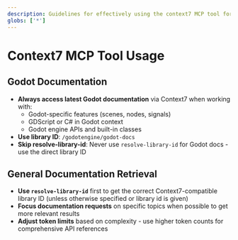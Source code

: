 ```yaml
---
description: Guidelines for effectively using the context7 MCP tool for retrieving up-to-date documentation
globs: ['*']
---
```


# Context7 MCP Tool Usage

## **Godot Documentation**

- **Always access latest Godot documentation** via Context7 when working with:
  - Godot-specific features (scenes, nodes, signals)
  - GDScript or C# in Godot context
  - Godot engine APIs and built-in classes
- **Use library ID**: `/godotengine/godot-docs`
- **Skip resolve-library-id**: Never use `resolve-library-id` for Godot docs - use the direct library ID

## **General Documentation Retrieval**

- **Use `resolve-library-id`** first to get the correct Context7-compatible library ID (unless otherwise specified or library id is given)
- **Focus documentation requests** on specific topics when possible to get more relevant results
- **Adjust token limits** based on complexity - use higher token counts for comprehensive API references
